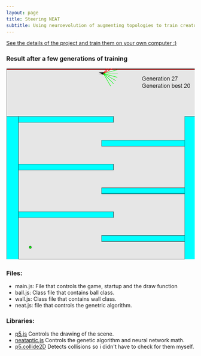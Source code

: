 ```yaml
---
layout: page
title: Steering NEAT
subtitle: Using neuroevolution of augmenting topologies to train creatures to steer around obsticles, reaching a goal.
---
```


[See the details of the project and train them on your own computer :)](https://ryanboldi.github.io/Steering-NEAT/) 

### Result after a few generations of training
![Steering NEAT](/projects/Steering27.gif)

### Files:
 - main.js: File that controls the game, startup and the draw function
 - ball.js: Class file that contains ball class.
 - wall.js: Class file that contains wall class.
 - neat.js: file that controls the genetric algorithm.

### Libraries:
 - [p5.js](https://p5js.org/) Controls the drawing of the scene.
 - [neataptic.js](https://github.com/wagenaartje/neataptic) Controls the genetic algorithm and neural network math.
 - [p5.collide2D](https://github.com/bmoren/p5.collide2D) Detects collisions so i didn't have to check for them myself.

 